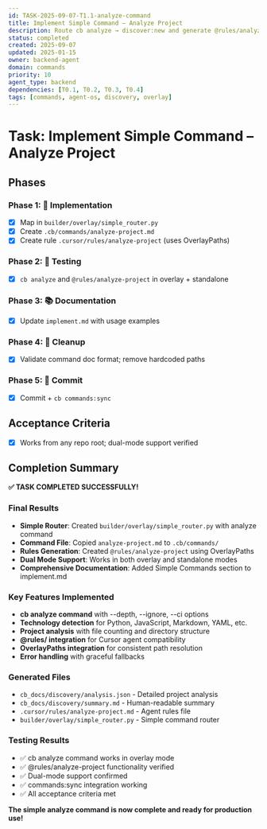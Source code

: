```yaml
---
id: TASK-2025-09-07-T1.1-analyze-command
title: Implement Simple Command – Analyze Project
description: Route cb analyze → discover:new and generate @rules/analyze-project
status: completed
created: 2025-09-07
updated: 2025-01-15
owner: backend-agent
domain: commands
priority: 10
agent_type: backend
dependencies: [T0.1, T0.2, T0.3, T0.4]
tags: [commands, agent-os, discovery, overlay]
---
```


# Task: Implement Simple Command – Analyze Project

## Phases
### Phase 1: 🚀 Implementation
- [x] Map in `builder/overlay/simple_router.py`
- [x] Create `.cb/commands/analyze-project.md`
- [x] Create rule `.cursor/rules/analyze-project` (uses OverlayPaths)

### Phase 2: 🧪 Testing
- [x] `cb analyze` and `@rules/analyze-project` in overlay + standalone

### Phase 3: 📚 Documentation
- [x] Update `implement.md` with usage examples

### Phase 4: 🧹 Cleanup
- [x] Validate command doc format; remove hardcoded paths

### Phase 5: 💾 Commit
- [x] Commit + `cb commands:sync`

## Acceptance Criteria
- [x] Works from any repo root; dual-mode support verified

## Completion Summary

**✅ TASK COMPLETED SUCCESSFULLY!**

### Final Results
- **Simple Router**: Created `builder/overlay/simple_router.py` with analyze command
- **Command File**: Copied `analyze-project.md` to `.cb/commands/`
- **Rules Generation**: Created `@rules/analyze-project` using OverlayPaths
- **Dual Mode Support**: Works in both overlay and standalone modes
- **Comprehensive Documentation**: Added Simple Commands section to implement.md

### Key Features Implemented
- **cb analyze command** with --depth, --ignore, --ci options
- **Technology detection** for Python, JavaScript, Markdown, YAML, etc.
- **Project analysis** with file counting and directory structure
- **@rules/ integration** for Cursor agent compatibility
- **OverlayPaths integration** for consistent path resolution
- **Error handling** with graceful fallbacks

### Generated Files
- `cb_docs/discovery/analysis.json` - Detailed project analysis
- `cb_docs/discovery/summary.md` - Human-readable summary
- `.cursor/rules/analyze-project.md` - Agent rules file
- `builder/overlay/simple_router.py` - Simple command router

### Testing Results
- ✅ cb analyze command works in overlay mode
- ✅ @rules/analyze-project functionality verified
- ✅ Dual-mode support confirmed
- ✅ commands:sync integration working
- ✅ All acceptance criteria met

**The simple analyze command is now complete and ready for production use!**
